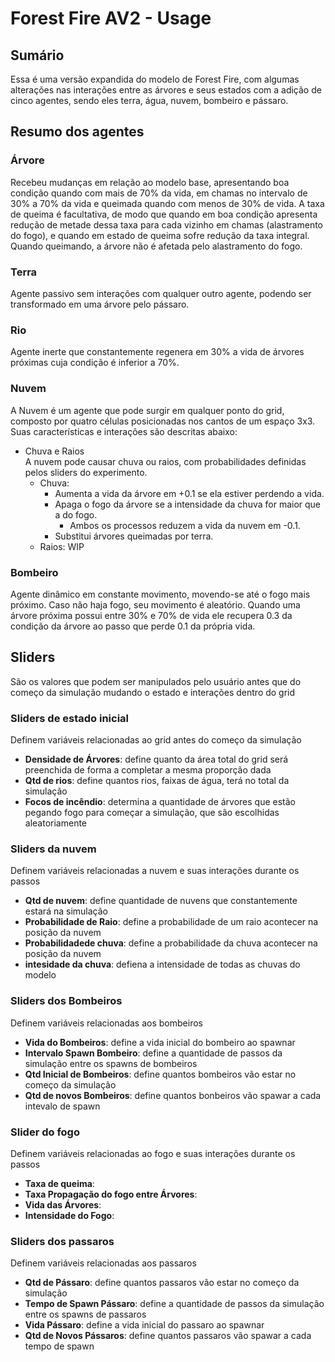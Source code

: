 # Forest Fire AV2 - Usage

## Sumário 
Essa é uma versão expandida do modelo de Forest Fire, com algumas alterações nas interações entre as árvores e seus estados com a adição de cinco agentes, sendo eles terra, água, nuvem, bombeiro e pássaro.
## Resumo dos agentes
### Árvore
Recebeu mudanças em relação ao modelo base, apresentando boa condição quando com mais de 70% da vida, em chamas no intervalo de 30% a 70% da vida e queimada quando com menos de 30% de vida. A taxa de queima é facultativa, de modo que quando em boa condição apresenta redução de metade dessa taxa para cada vizinho em chamas (alastramento do fogo), e quando em estado de queima sofre redução da taxa integral. Quando queimando, a árvore não é afetada pelo alastramento do fogo.
### Terra
Agente passivo sem interações com qualquer outro agente, podendo ser transformado em uma árvore pelo pássaro.
### Rio
Agente inerte que constantemente regenera em 30% a vida de árvores próximas cuja condição é inferior a 70%.
### Nuvem
A Nuvem é um agente que pode surgir em qualquer ponto do grid, composto por quatro células posicionadas nos cantos de um espaço 3x3. Suas características e interações são descritas abaixo:
- Chuva e Raios  
  A nuvem pode causar chuva ou raios, com probabilidades definidas pelos sliders do experimento.
  - Chuva:
    - Aumenta a vida da árvore em +0.1 se ela estiver perdendo a vida.
    - Apaga o fogo da árvore se a intensidade da chuva for maior que a do fogo.  
      - Ambos os processos reduzem a vida da nuvem em -0.1.
    - Substitui árvores queimadas por terra.
  - Raios: WIP
 ### Bombeiro
Agente dinâmico em constante movimento, movendo-se até o fogo mais próximo. Caso não haja fogo, seu movimento é aleatório. Quando uma árvore  próxima possui entre 30% e 70% de vida ele recupera 0.3 da condição da árvore ao passo que perde 0.1 da própria vida.

## Sliders
São os valores que podem ser manipulados pelo usuário antes que do começo da simulação mudando o estado e interações dentro do grid

### Sliders de estado inicial
Definem variáveis relacionadas ao grid antes do começo da simulação
- **Densidade de Árvores**: define quanto da área total do grid será preenchida de forma a completar a mesma proporção dada
- **Qtd de rios**: define quantos rios, faixas de água, terá no total da simulação
- **Focos de incêndio**: determina a quantidade de árvores que estão pegando fogo para começar a simulação, que são escolhidas aleatoriamente

### Sliders da nuvem
Definem variáveis relacionadas a nuvem e suas interações durante os passos
- **Qtd de nuvem**: define quantidade de nuvens que constantemente estará na simulação
- **Probabilidade de Raio**: define a probabilidade de um raio acontecer na posição da nuvem
- **Probabilidadede chuva**: define  a probabilidade da chuva  acontecer na posição da nuvem
- **intesidade da chuva**: defiena a intensidade de todas as chuvas do modelo
  
### Sliders dos Bombeiros
Definem variáveis relacionadas aos bombeiros
- **Vida do Bombeiros**: define a vida inicial do bombeiro ao spawnar 
- **Intervalo Spawn Bombeiro**: define a quantidade de passos da simulação entre os spawns de bombeiros
- **Qtd Inicial de Bombeiros**: define quantos bombeiros vão estar no começo da simulação
- **Qtd de novos Bombeiros**: define quantos bonbeiros vão spawar a cada intevalo de spawn
  
### Slider do fogo
Definem variáveis relacionadas ao fogo e suas interações durante os passos
- **Taxa de queima**:
- **Taxa Propagação do fogo entre Árvores**:
- **Vida das Árvores**:
- **Intensidade do Fogo**:

### Sliders dos passaros
Definem variáveis relacionadas aos passaros 
- **Qtd de Pássaro**: define quantos passaros vão estar no começo da simulação
- **Tempo de Spawn Pássaro**: define a quantidade de passos da simulação entre os spawns de passaros
- **Vida Pássaro**: define a vida inicial do passaro ao spawnar 
- **Qtd de Novos Pássaros**: define quantos passaros vão spawar a cada tempo de spawn

